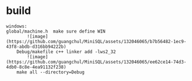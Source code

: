 # build
	windows:
  	global/machine.h  make sure define WIN
			![image](https://github.com/guangchul/MiniSQL/assets/132046065/b7b56482-1ec9-43f8-abdb-d316bb94222b)
		Debug/makefile c++ linker add -lws2_32
			![image](https://github.com/guangchul/MiniSQL/assets/132046065/ee62ce14-74d3-4db0-8c8e-4ea91132f238)
		make all --directory=Debug
		

